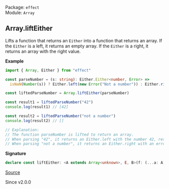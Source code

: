Package: `effect`<br />
Module: `Array`<br />

## Array.liftEither

Lifts a function that returns an `Either` into a function that returns an array.
If the `Either` is a left, it returns an empty array.
If the `Either` is a right, it returns an array with the right value.

**Example**

```ts
import { Array, Either } from "effect"

const parseNumber = (s: string): Either.Either<number, Error> =>
  isNaN(Number(s)) ? Either.left(new Error("Not a number")) : Either.right(Number(s))

const liftedParseNumber = Array.liftEither(parseNumber)

const result1 = liftedParseNumber("42")
console.log(result1) // [42]

const result2 = liftedParseNumber("not a number")
console.log(result2) // []

// Explanation:
// The function parseNumber is lifted to return an array.
// When parsing "42", it returns an Either.left with the number 42, resulting in [42].
// When parsing "not a number", it returns an Either.right with an error, resulting in an empty array [].
```

**Signature**

```ts
declare const liftEither: <A extends Array<unknown>, E, B>(f: (...a: A) => Either.Either<B, E>) => (...a: A) => Array<B>
```

[Source](https://github.com/Effect-TS/effect/tree/main/packages/effect/src/Array.ts#L2818)

Since v2.0.0